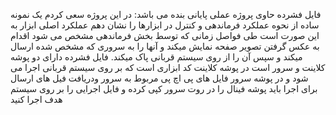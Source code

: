 
فایل فشرده حاوی پروژه عملی پایانی بنده می باشد:
در این پروژه سعی کردم یک نمونه ساده از نحوه عملکرد فرماندهی و کنترل در ابزارها را نشان دهم
عملکرد اصلی ابزار به این صورت است طی فواصل زمانی که توسط بخش فرماندهی مشخص می شود اقدام به عکس گرفتن تصویر صفحه نمایش میکند و آنها را به سروری که مشخص شده ارسال میکند و سپس آن را از روی سیستم قربانی پاک میکند.
فایل فشرده دارای دو پوشه کلاینت و سرور است
در پوشه کلاینت کد ابزاری است که بر روی سیستم قربانی اجرا می شود و در پوشه سرور فایل های پی اچ پی مربوط به سرور ودریافت فیل های ارسال
برای اجرا باید پوشه فینال را در روت سرور کپی کرده و فایل اجرایی را بر روی سیستم هدف اجرا کنید
